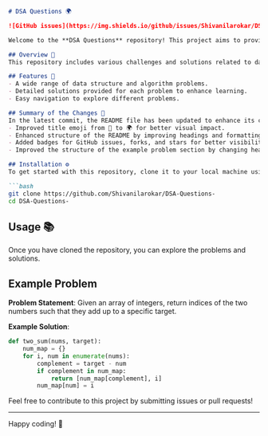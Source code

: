 ```markdown
# DSA Questions 🌍

![GitHub issues](https://img.shields.io/github/issues/Shivanilarokar/DSA-Questions-) ![GitHub forks](https://img.shields.io/github/forks/Shivanilarokar/DSA-Questions-) ![GitHub stars](https://img.shields.io/github/stars/Shivanilarokar/DSA-Questions-)

Welcome to the **DSA Questions** repository! This project aims to provide a comprehensive collection of data structure and algorithm challenges to enhance your understanding and skills in this crucial area of computer science.

## Overview 🌠
This repository includes various challenges and solutions related to data structures and algorithms, making it a valuable resource for both beginners and experienced developers.

## Features 🚀
- A wide range of data structure and algorithm problems.
- Detailed solutions provided for each problem to enhance learning.
- Easy navigation to explore different problems.

## Summary of the Changes 📝
In the latest commit, the README file has been updated to enhance its clarity and visual appeal. The following changes were made:
- Improved title emoji from 🌈 to 🌍 for better visual impact.
- Enhanced structure of the README by improving headings and formatting.
- Added badges for GitHub issues, forks, and stars for better visibility.
- Improved the structure of the example problem section by changing headings and formatting.

## Installation ⚙️
To get started with this repository, clone it to your local machine using the following command:

```bash
git clone https://github.com/Shivanilarokar/DSA-Questions-
cd DSA-Questions-
```

## Usage 📚
Once you have cloned the repository, you can explore the problems and solutions.

## Example Problem
**Problem Statement**: Given an array of integers, return indices of the two numbers such that they add up to a specific target.

**Example Solution**:

```python
def two_sum(nums, target):
    num_map = {}
    for i, num in enumerate(nums):
        complement = target - num
        if complement in num_map:
            return [num_map[complement], i]
        num_map[num] = i
```

Feel free to contribute to this project by submitting issues or pull requests! 

---

Happy coding! 🎉
```